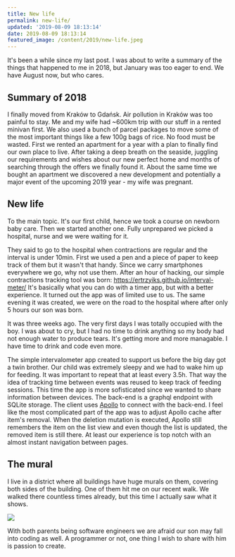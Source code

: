 ```yaml
---
title: New life
permalink: new-life/
updated: '2019-08-09 18:13:14'
date: 2019-08-09 18:13:14
featured_image: /content/2019/new-life.jpeg
---
```


It's been a while since my last post. I was about to write a summary of the
things that happened to me in 2018, but January was too eager to end.
We have August now, but who cares.

<!-- more -->

## Summary of 2018

I finally moved from Kraków to Gdańsk. Air pollution in Kraków was too painful to stay.
Me and my wife had ~600km trip with our stuff in a rented minivan first.
We also used a bunch of parcel packages to move
some of the most important things like a few 100g bags of rice. No food must be wasted.
First we rented an apartment for a year with a plan to finally find our own
place to live. After taking a deep breath on the seaside, juggling our
requirements and wishes about our new perfect home and months of searching through
the offers we finally found it. About the same time we bought an apartment
we discovered a new development and potentially a major event of the upcoming
2019 year - my wife was pregnant.

## New life

To the main topic. It's our first child, hence we took a course on newborn baby care.
Then we started another one. Fully unprepared we picked a hospital,
nurse and we were waiting for it.

They said to go to the hospital when contractions are regular and the interval is under 10min.
First we used a pen and a piece of paper to keep track of them
but it wasn't that handy. Since we carry smartphones everywhere we go,
why not use them. After an hour of hacking, our simple contractions tracking
tool was born: https://ertrzyiks.github.io/interval-meter/
It's basically what you can do with a timer app, but with a better experience.
It turned out the app was of limited use to us. The same evening it was created,
we were on the road to the hospital where after only 5 hours our son was born.

It was three weeks ago. The very first days
I was totally occupied with the boy. I was about to cry, but I had no
time to drink anything so my body had not enough water to produce tears.
It's getting more and more managable. I have time to drink and code even more.

The simple intervalometer app created to support us before the big day
got a twin brother. Our child was extremely sleepy and we had to wake him up for feeding.
It was important to repeat that at least every 3.5h. That way the idea of tracking time between events
was reused to keep track of feeding sessions. This time the app is more sofisticated
since we wanted to share information between devices. The back-end is a graphql
endpoint with SQLite storage. The client uses
[Apollo](https://github.com/apollographql/apollo-client) to connect with the back-end.
I feel like the most complicated part of the app was to adjust Apollo cache
after item's removal. When the deletion mutation is executed, Apollo still
remembers the item on the list view and even though the list is updated, the removed item is still there.
At least our experience is top notch with an almost instant navigation between pages.

## The mural

I live in a district where all buildings have huge murals on them, covering both sides
of the building. One of them hit me on our recent walk. We walked there countless times already,
but this time I actually saw what it shows.

![](/content/2019/mural.jpg)

With both parents being software engineers we are afraid our son may fall into coding as well.
A programmer or not, one thing I wish to share with him is passion to create.
